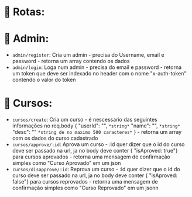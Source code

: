 # :hammer: Rotas:

# :hammer: Admin:
- `admin/register`: Cria um admin - precisa do Username, email e password - retorna um array contendo os dados
- `admin/login`: Loga num admin - precisa do email e password - retorna um token que deve ser indexado no header com o nome "x-auth-token" contendo o valor do token

# :hammer: Cursos:
- `cursos/create`: Cria um curso -  é nescessario das seguintes informações no req.body {
"userId": "", `*string*`
"name": "", `*string*`
"desc": "" `*string de no maximo 500 caracteres*`
} - retorna um array com os dados do curso cadastrado
- `cursos/approve/:id`: Aprova um curso - :id quer dizer que o id do curso deve ser passado na url, ja no body deve conter {
    "isAproved: true"} para cursos aprovados - retorna uma mensagem de confirmação simples como "Curso Aprovado" em um json
- `cursos/disapprove/:id`: Reprova um curso - :id quer dizer que o id do curso deve ser passado na url, ja no body deve conter {
    "isAproved: false"} para cursos reprovados - retorna uma mensagem de confirmação simples como "Curso Reprovado" em um jsonn